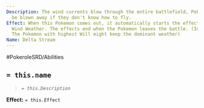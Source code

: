 ```yaml
---
Description: The wind currents blow through the entire battlefield, Pokemon might
  be blown away if they don't know how to fly.
Effect: When this Pokemon comes out, it automatically starts the effects of Strong
  Wind Weather. The effects end when the Pokemon leaves the battle. (In case of stalemate,
  The Pokemon with highest Will might keep the dominant weather)
Name: Delta Stream
---
```


#PokeroleSRD/Abilities

## `= this.name`

> *`= this.Description`*

**Effect:** `= this.Effect`
